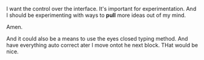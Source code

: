 I want the control over the interface. It's important for experimentation. And I should be experimenting with ways to **pull** more ideas out of my mind.

Amen.

And it could also be a means to use the eyes closed typing method. And have everything auto correct ater I move ontot he next block. THat would be nice.

